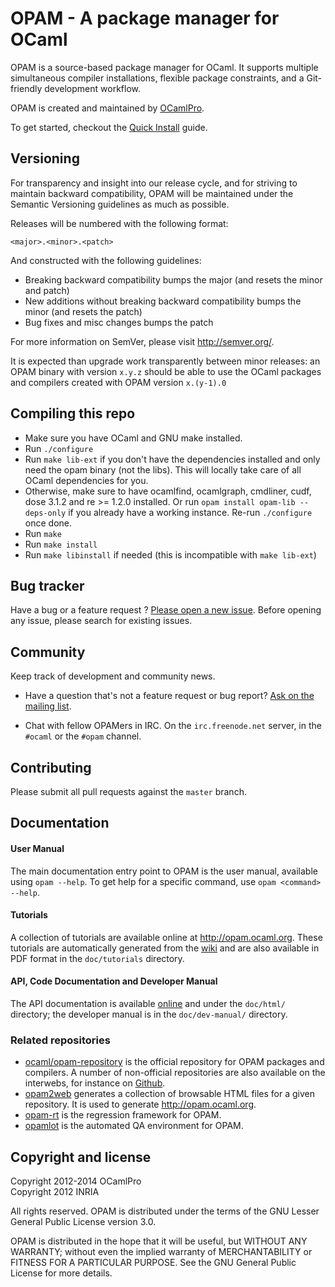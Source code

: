 # OPAM - A package manager for OCaml

OPAM is a source-based package manager for OCaml. It supports multiple simultaneous
compiler installations, flexible package constraints, and a Git-friendly development
workflow.

OPAM is created and maintained by [OCamlPro](http://www.ocamlpro.com).

To get started, checkout the [Quick
Install](http://opam.ocaml.org/doc/Quick_Install.html) guide.

## Versioning

For transparency and insight into our release cycle, and for striving
to maintain backward compatibility, OPAM will be maintained under
the Semantic Versioning guidelines as much as possible.

Releases will be numbered with the following format:

```
<major>.<minor>.<patch>
```

And constructed with the following guidelines:

* Breaking backward compatibility bumps the major (and resets the minor and patch)
* New additions without breaking backward compatibility bumps the minor (and resets the patch)
* Bug fixes and misc changes bumps the patch

For more information on SemVer, please visit http://semver.org/.

It is expected than upgrade work transparently between minor releases:
an OPAM binary with version `x.y.z` should be able to use the OCaml
packages and compilers created with OPAM version `x.(y-1).0`

## Compiling this repo

* Make sure you have OCaml and GNU make installed.
* Run `./configure`
* Run `make lib-ext` if you don't have the dependencies installed and only need
  the opam binary (not the libs). This will locally take care of all OCaml
  dependencies for you.
* Otherwise, make sure to have ocamlfind, ocamlgraph, cmdliner, cudf, dose 3.1.2
  and re >= 1.2.0 installed. Or run `opam install opam-lib --deps-only` if you
  already have a working instance. Re-run `./configure` once done.
* Run `make`
* Run `make install`
* Run `make libinstall` if needed (this is incompatible with `make lib-ext`)

## Bug tracker

Have a bug or a feature request ?
[Please open a new issue](https://github.com/ocaml/opam/issues).
Before opening any issue, please search for existing issues.

## Community

Keep track of development and community news.

* Have a question that's not a feature request or bug report?
  [Ask on the mailing list](http://lists.ocaml.org/listinfo/infrastructure).

* Chat with fellow OPAMers in IRC. On the `irc.freenode.net` server,
  in the `#ocaml` or the `#opam` channel.

## Contributing

Please submit all pull requests against the `master` branch.

## Documentation

#### User Manual

The main documentation entry point to OPAM is the user manual,
available using `opam --help`. To get help for a specific command, use
`opam <command> --help`.

#### Tutorials

A collection of tutorials are available online at <http://opam.ocaml.org>.
These tutorials are automatically generated from the
[wiki](https://github.com/ocaml/opam/wiki/_pages) and
are also available in PDF format in the `doc/tutorials` directory.

#### API, Code Documentation and Developer Manual

The API documentation is available
 [online](http://htmlpreview.github.com/?https://github.com/ocaml/opam/blob/master/doc/html/index.html)
 and under the `doc/html/` directory; the developer manual is in
 the `doc/dev-manual/` directory.

### Related repositories

- [ocaml/opam-repository](https://github.com/ocaml/opam-repository) is the official repository for OPAM packages and compilers. A number of non-official repositories are also available on the interwebs, for instance on [Github](https://github.com/search?q=opam-repo&type=Repositories).
- [opam2web](https://github.com/ocaml/opam2web) generates a collection of browsable HTML files for a given repository. It is used to generate http://opam.ocaml.org.
- [opam-rt](https://github.com/ocaml/opam-rt) is the regression framework for OPAM.
- [opamlot](https://github.com/ocamllabs/ocamlot) is the automated QA environment for OPAM. 

## Copyright and license

Copyright 2012-2014 OCamlPro  
Copyright 2012 INRIA

All rights reserved. OPAM is distributed under the terms of
the GNU Lesser General Public License version 3.0.

OPAM is distributed in the hope that it will be useful,
but WITHOUT ANY WARRANTY; without even the implied warranty of
MERCHANTABILITY or FITNESS FOR A PARTICULAR PURPOSE.  See the
GNU General Public License for more details.


